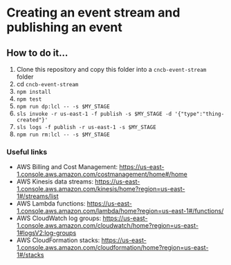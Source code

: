 # Creating an event stream and publishing an event

## How to do it...
1. Clone this repository and copy this folder into a `cncb-event-stream` folder
2. cd `cncb-event-stream`
3. `npm install`
4. `npm test`
5. `npm run dp:lcl -- -s $MY_STAGE`
6. `sls invoke -r us-east-1 -f publish -s $MY_STAGE -d '{"type":"thing-created"}'`
7. `sls logs -f publish -r us-east-1 -s $MY_STAGE`
8. `npm run rm:lcl -- -s $MY_STAGE`

### Useful links
- AWS Billing and Cost Management: https://us-east-1.console.aws.amazon.com/costmanagement/home#/home
- AWS Kinesis data streams: https://us-east-1.console.aws.amazon.com/kinesis/home?region=us-east-1#/streams/list
- AWS Lambda functions: https://us-east-1.console.aws.amazon.com/lambda/home?region=us-east-1#/functions/
- AWS CloudWatch log groups: https://us-east-1.console.aws.amazon.com/cloudwatch/home?region=us-east-1#logsV2:log-groups
- AWS CloudFormation stacks: https://us-east-1.console.aws.amazon.com/cloudformation/home?region=us-east-1#/stacks
